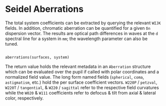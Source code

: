 # Seidel Aberrations

The total system coefficients can be extracted by querying the relevant `WIJK` fields. In addition, chromatic aberration can be quantified for a given `δn` dispersion vector. The results are optical path differences in waves at the `d` spectral line for a system in `mm`; the wavelength parameter can also be tuned.

```@setup aberrations

```

```@example aberrations
aberrations(surfaces, system)
```

The return value holds the relevant metadata in an `Aberration` structure which can be evaluated over the pupil if called with polar coordinates and a normalized field value. The long form named fields (`spherical`, `coma`, `astigmatism`, etc.) hold the per surface coefficient vectors. `W220P` / `petzval`, `W220T` / `tangential`, & `W220` / `sagittal` refer to the respective field curvatures while the `W020` & `W111` coefficients refer to defocus & tilt from axial & lateral color, respectively.
